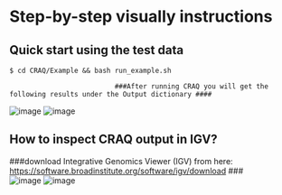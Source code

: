 # Step-by-step visually instructions  
## Quick start using the test data
```
$ cd CRAQ/Example && bash run_example.sh
```                           
                              ###After running CRAQ you will get the following results under the Output dictionary ####  

![image](https://github.com/JiaoLaboratory/CRAQ/assets/65637958/9167e82d-7e6e-479c-b007-dde60a91ac10)
![image](https://github.com/JiaoLaboratory/CRAQ/assets/65637958/9406574c-762f-42af-a52e-0f7e5b61db60)



## How to inspect CRAQ output in IGV? 
###download Integrative Genomics Viewer (IGV) from here: https://software.broadinstitute.org/software/igv/download ###   
![image](https://github.com/JiaoLaboratory/CRAQ/assets/65637958/89bfca08-7d5d-4d2a-9153-31980d6b105f)
![image](https://github.com/JiaoLaboratory/CRAQ/assets/65637958/c249837b-d5f5-4eab-b07f-249675c60d52)



